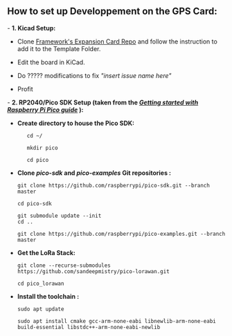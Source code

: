 ## How to set up Developpement on the GPS Card:

\- **1. Kicad Setup:**

- Clone [Framework's Expansion Card Repo](https://github.com/FrameworkComputer/ExpansionCards) and follow the instruction to add it to the Template Folder.

- Edit the board in KiCad.
- Do ????? modifications to fix _"insert issue name here"_
- Profit

\- **2. RP2040/Pico SDK Setup (taken from the [_Getting started with Raspberry Pi Pico guide_](https://datasheets.raspberrypi.com/pico/getting-started-with-pico.pdf) ):**

- **Create directory to house the Pico SDK:**

         cd ~/

         mkdir pico

         cd pico

- **Clone _pico-sdk_ and _pico-examples_ Git repositories :**

      git clone https://github.com/raspberrypi/pico-sdk.git --branch master

      cd pico-sdk

      git submodule update --init
      cd ..

      git clone https://github.com/raspberrypi/pico-examples.git --branch master

- **Get the LoRa Stack:**

      git clone --recurse-submodules https://github.com/sandeepmistry/pico-lorawan.git

      cd pico_lorawan

- **Install the toolchain :**

      sudo apt update

      sudo apt install cmake gcc-arm-none-eabi libnewlib-arm-none-eabi build-essential libstdc++-arm-none-eabi-newlib
